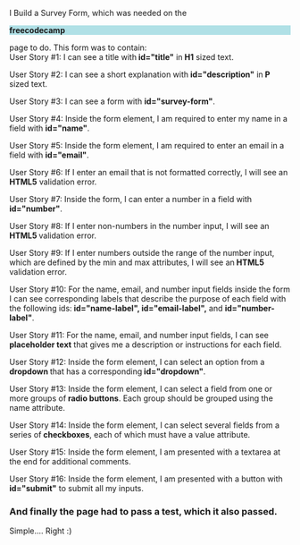 
I Build a Survey Form, which was needed on the<strong><p style="background-color:powderblue;"> freecodecamp </p></strong>page to do.
This form was to contain:<br>
User Story #1: I can see a title with<strong> id="title"</strong> in<strong> H1</strong> sized text.

User Story #2: I can see a short explanation with<strong> id="description"</strong> in<strong> P </strong>sized text.

User Story #3: I can see a form with <strong>id="survey-form"</strong>.

User Story #4: Inside the form element, I am required to enter my name in a field with <strong> id="name"</strong>.

User Story #5: Inside the form element, I am required to enter an email in a field with <strong>id="email"</strong>.

User Story #6: If I enter an email that is not formatted correctly, I will see an <strong>HTML5</strong> validation error.

User Story #7: Inside the form, I can enter a number in a field with<strong> id="number"</strong>.

User Story #8: If I enter non-numbers in the number input, I will see an <strong>HTML5 </strong>validation error.

User Story #9: If I enter numbers outside the range of the number input, which are defined by the min and max attributes, I will see an<strong> HTML5</strong> validation error.

User Story #10: For the name, email, and number input fields inside the form I can see corresponding labels that describe the purpose of each field with the following ids:<strong> id="name-label", id="email-label",</strong> and <strong> id="number-label"</strong>.

User Story #11: For the name, email, and number input fields, I can see<strong> placeholder text</strong> that gives me a description or instructions for each field.

User Story #12: Inside the form element, I can select an option from a<strong> dropdown </strong>that has a corresponding<strong> id="dropdown"</strong>.

User Story #13: Inside the form element, I can select a field from one or more groups of<strong> radio buttons</strong>. Each group should be grouped using the name attribute.

User Story #14: Inside the form element, I can select several fields from a series of<strong> checkboxes</strong>, each of which must have a value attribute.

User Story #15: Inside the form element, I am presented with a textarea at the end for additional comments.

User Story #16: Inside the form element, I am presented with a button with<strong> id="submit"</strong> to submit all my inputs.
<h3>And finally the page had to pass a test, which it also passed.</h3>
Simple.... Right :)
